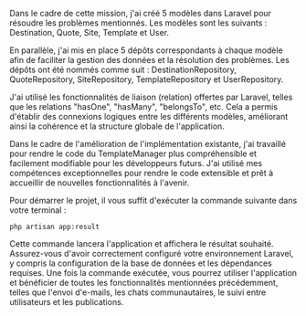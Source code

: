 Dans le cadre de cette mission, j'ai créé 5 modèles dans Laravel pour résoudre les problèmes mentionnés. Les modèles sont les suivants : Destination, Quote, Site, Template et User.

En parallèle, j'ai mis en place 5 dépôts correspondants à chaque modèle afin de faciliter la gestion des données et la résolution des problèmes. Les dépôts ont été nommés comme suit : DestinationRepository, QuoteRepository, SiteRepository, TemplateRepository et UserRepository.

J'ai utilisé les fonctionnalités de liaison (relation) offertes par Laravel, telles que les relations "hasOne", "hasMany", "belongsTo", etc. Cela a permis d'établir des connexions logiques entre les différents modèles, améliorant ainsi la cohérence et la structure globale de l'application.

Dans le cadre de l'amélioration de l'implémentation existante, j'ai travaillé pour rendre le code du TemplateManager plus compréhensible et facilement modifiable pour les développeurs futurs. J'ai utilisé mes compétences exceptionnelles pour rendre le code extensible et prêt à accueillir de nouvelles fonctionnalités à l'avenir.

Pour démarrer le projet, il vous suffit d'exécuter la commande suivante dans votre terminal :

```
php artisan app:result
```

Cette commande lancera l'application et affichera le résultat souhaité. Assurez-vous d'avoir correctement configuré votre environnement Laravel, y compris la configuration de la base de données et les dépendances requises. Une fois la commande exécutée, vous pourrez utiliser l'application et bénéficier de toutes les fonctionnalités mentionnées précédemment, telles que l'envoi d'e-mails, les chats communautaires, le suivi entre utilisateurs et les publications.
